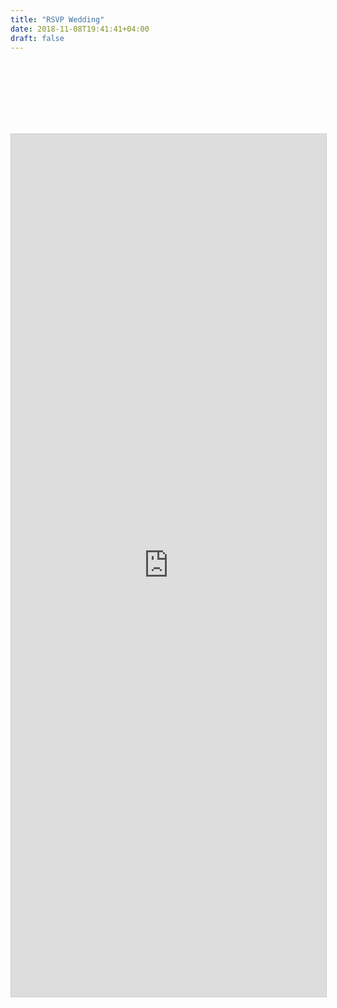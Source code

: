 ```yaml
---
title: "RSVP Wedding"
date: 2018-11-08T19:41:41+04:00
draft: false
---
```


<br><br><br><br><br><br>
<iframe class="airtable-embed" src="https://airtable.com/embed/shrco8NLAA3UApVaq?backgroundColor=purple" frameborder="0" onmousewheel="" width="100%" height="1380" style="background: transparent; font-size: 1.2em; border: 1px solid #ccc;"></iframe>
